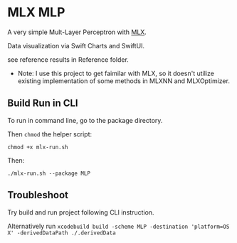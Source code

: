 # MLX MLP

A very simple Mult-Layer Perceptron with [MLX](https://github.com/ml-explore/mlx-swift).

Data visualization via Swift Charts and SwiftUI.

see reference results in Reference folder.

- Note: I use this project to get faimilar with MLX, so it doesn't utilize existing implementation of some methods in MLXNN and MLXOptimizer.

## Build Run in CLI

To run in command line, go to the package directory.

Then `chmod` the helper script:

`chmod +x mlx-run.sh`

Then:

`./mlx-run.sh --package MLP`

## Troubleshoot

Try build and run project following CLI instruction.

Alternatively run `xcodebuild build -scheme MLP -destination 'platform=OS X' -derivedDataPath ./.derivedData`

